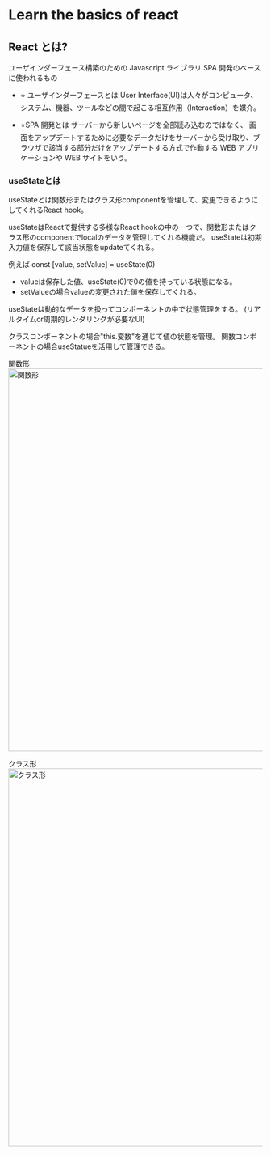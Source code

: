 # Learn the basics of react

## React とは?

ユーザインダーフェース構築のための Javascript ライブラリ
SPA 開発のベースに使われるもの

- ⭐️ ユーザインダーフェースとは
  User Interface(UI)は人々がコンピュータ、システム、機器、ツールなどの間で起こる相互作用（Interaction）を媒介。

- ⭐️SPA 開発とは
  サーバーから新しいページを全部読み込むのではなく、
  画面をアップデートするために必要なデータだけをサーバーから受け取り、ブラウザで該当する部分だけをアップデートする方式で作動する WEB アプリケーションや WEB サイトをいう。

### useStateとは
useStateとは関数形またはクラス形componentを管理して、変更できるようにしてくれるReact hook。

useStateはReactで提供する多様なReact hookの中の一つで、関数形またはクラス形のcomponentでlocalのデータを管理してくれる機能だ。
useStateは初期入力値を保存して該当状態をupdateてくれる。

例えば
const [value, setValue] = useState(0)
- valueは保存した値、useState(0)で0の値を持っている状態になる。
- setValueの場合valueの変更された値を保存してくれる。

useStateは動的なデータを扱ってコンポーネントの中で状態管理をする。
(リアルタイムor周期的レンダリングが必要なUI)

クラスコンポーネントの場合"this.変数"を通じて値の状態を管理。
関数コンポーネントの場合useStatueを活用して管理できる。

関数形<br>
<img width="757" alt="関数形" src="https://github.com/sunnyheee/react_basic/assets/84654346/9acaa033-5cf2-41aa-ae05-b70a7af1e576">


クラス形<br>
<img width="747" alt="クラス形" src="https://github.com/sunnyheee/react_basic/assets/84654346/6eb480a4-c7d8-46e7-a54c-23c93faf0683">
